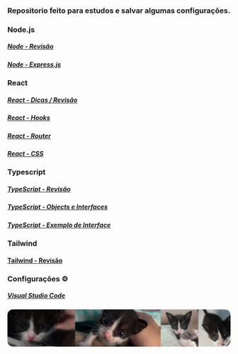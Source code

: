 ### Repositorio feito para estudos e salvar algumas configurações.

### Node.js

##### [Node - Revisão](./estudos/frameworks/nodejs/Revisao.md)

##### [Node - Express.js](./estudos/frameworks/nodejs/Express.md)

### React

##### [React - Dicas / Revisão](./estudos/frameworks/react/Revisao.md)

##### [React - Hooks](./estudos/frameworks/react/ReactHooks.md)

##### [React - Router](./estudos/frameworks/react/ReactRouter.md)

##### [React - CSS](./estudos/frameworks/react/ReactCSS.md)

### Typescript

##### [TypeScript - Revisão](./estudos/linguagens/typescript/Revisao.md)

##### [TypeScript - Objects e Interfaces](./estudos/linguagens/typescript/ObjectsEInterfaces.md)

##### [TypeScript - Exemplo de Interface](./estudos/linguagens/typescript/Interface.md)

### Tailwind

#### [Tailwind - Revisão](./estudos/bibliotecas/tailwind/Revisao.md)

### Configurações ⚙

##### [Visual Studio Code](./dotfiles/vscode.md)

![](./imgs/mdbanner.png)
